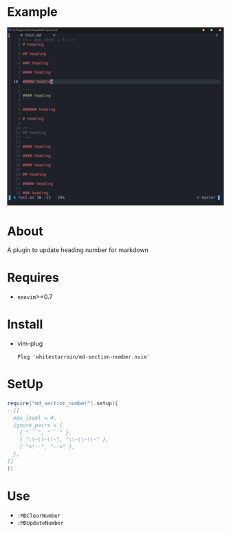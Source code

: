 # Example

![](./image/show.gif)

# About

A plugin to update heading number for markdown

# Requires

- `neovim`>=0.7

# Install

- vim-plug

  ```
  Plug 'whitestarrain/md-section-number.nvim'
  ```

# SetUp

```lua
require("md_section_number").setup({
--[[
  max_level = 4,
  ignore_pairs = {
    { "```", "```" },
    { "\\~\\~\\~", "\\~\\~\\~" },
    { "<!--", "-->" },
  },
]]
})
```

# Use

- `:MDClearNumber`
- `:MDUpdateNumber`

